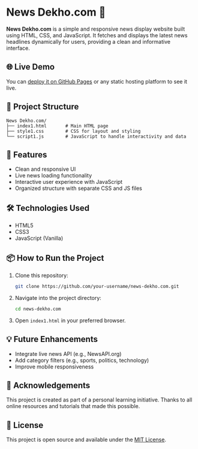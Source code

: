 # News Dekho.com 📰

**News Dekho.com** is a simple and responsive news display website built using HTML, CSS, and JavaScript. It fetches and displays the latest news headlines dynamically for users, providing a clean and informative interface.

## 🌐 Live Demo

You can [deploy it on GitHub Pages](https://pages.github.com/) or any static hosting platform to see it live.

## 📁 Project Structure

```
News Dekho.com/
├── index1.html       # Main HTML page
├── style1.css        # CSS for layout and styling
└── script1.js        # JavaScript to handle interactivity and data
```

## 🚀 Features

- Clean and responsive UI
- Live news loading functionality
- Interactive user experience with JavaScript
- Organized structure with separate CSS and JS files

## 🛠️ Technologies Used

- HTML5
- CSS3
- JavaScript (Vanilla)

## 📦 How to Run the Project

1. Clone this repository:
   ```bash
   git clone https://github.com/your-username/news-dekho.com.git
   ```
2. Navigate into the project directory:
   ```bash
   cd news-dekho.com
   ```
3. Open `index1.html` in your preferred browser.

## 💡 Future Enhancements

- Integrate live news API (e.g., NewsAPI.org)
- Add category filters (e.g., sports, politics, technology)
- Improve mobile responsiveness

## 🙌 Acknowledgements

This project is created as part of a personal learning initiative. Thanks to all online resources and tutorials that made this possible.

## 📃 License

This project is open source and available under the [MIT License](LICENSE).
